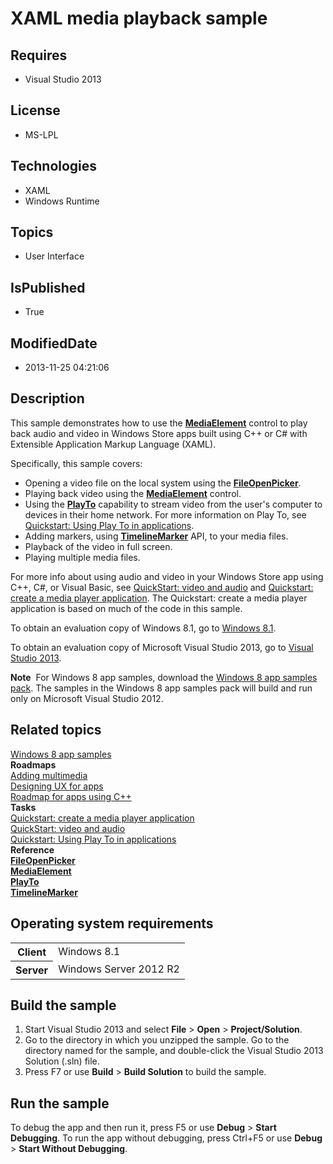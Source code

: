 # XAML media playback sample
## Requires
* Visual Studio 2013
## License
* MS-LPL
## Technologies
* XAML
* Windows Runtime
## Topics
* User Interface
## IsPublished
* True
## ModifiedDate
* 2013-11-25 04:21:06
## Description

<div id="mainSection">
<p>This sample demonstrates how to use the <a href="http://msdn.microsoft.com/library/windows/apps/br242926">
<b>MediaElement</b></a> control to play back audio and video in Windows Store apps built using C&#43;&#43; or C# with Extensible Application Markup Language (XAML).
</p>
<p>Specifically, this sample covers:</p>
<ul>
<li>Opening a video file on the local system using the <a href="http://msdn.microsoft.com/library/windows/apps/br207847">
<b>FileOpenPicker</b></a>. </li><li>Playing back video using the <a href="http://msdn.microsoft.com/library/windows/apps/br242926">
<b>MediaElement</b></a> control. </li><li>Using the <a href="http://msdn.microsoft.com/library/windows/apps/br207025"><b>PlayTo</b></a> capability to stream video from the user's computer to devices in their home network. For more information on Play To, see
<a href="http://msdn.microsoft.com/library/windows/apps/hh465191">Quickstart: Using Play To in applications</a>.
</li><li>Adding markers, using <a href="http://msdn.microsoft.com/library/windows/apps/br242977">
<b>TimelineMarker</b></a> API, to your media files. </li><li>Playback of the video in full screen. </li><li>Playing multiple media files. </li></ul>
<p>For more info about using audio and video in your Windows Store app using C&#43;&#43;, C#, or Visual Basic, see
<a href="http://msdn.microsoft.com/library/windows/apps/hh465160">QuickStart: video and audio</a> and
<a href="http://msdn.microsoft.com/library/windows/apps/hh986967">Quickstart: create a media player application</a>. The Quickstart: create a media player application is based on much of the code in this sample.
</p>
<p>To obtain an evaluation copy of Windows&nbsp;8.1, go to <a href="http://go.microsoft.com/fwlink/p/?linkid=301696">
Windows&nbsp;8.1</a>.</p>
<p>To obtain an evaluation copy of Microsoft Visual Studio&nbsp;2013, go to <a href="http://go.microsoft.com/fwlink/p/?linkid=301697">
Visual Studio&nbsp;2013</a>.</p>
<p></p>
<p class="note"><b>Note</b>&nbsp;&nbsp;For Windows&nbsp;8 app samples, download the <a href="http://go.microsoft.com/fwlink/p/?LinkId=301698">
Windows&nbsp;8 app samples pack</a>. The samples in the Windows&nbsp;8 app samples pack will build and run only on Microsoft Visual Studio&nbsp;2012.</p>
<p></p>
<h2><a id="related_topics"></a>Related topics</h2>
<dl><dt><a href="http://go.microsoft.com/fwlink/p/?LinkID=227694">Windows 8 app samples</a>
</dt><dt><b>Roadmaps</b> </dt><dt><a href="http://msdn.microsoft.com/library/windows/apps/hh465134">Adding multimedia</a>
</dt><dt><a href="http://msdn.microsoft.com/library/windows/apps/hh767284">Designing UX for apps</a>
</dt><dt><a href="http://msdn.microsoft.com/library/windows/apps/hh700360">Roadmap for apps using C&#43;&#43;</a>
</dt><dt><b>Tasks</b> </dt><dt><a href="http://msdn.microsoft.com/library/windows/apps/hh986967">Quickstart: create a media player application</a>
</dt><dt><a href="http://msdn.microsoft.com/library/windows/apps/hh465160">QuickStart: video and audio</a>
</dt><dt><a href="http://msdn.microsoft.com/library/windows/apps/hh465191">Quickstart: Using Play To in applications</a>
</dt><dt><b>Reference</b> </dt><dt><a href="http://msdn.microsoft.com/library/windows/apps/br207847"><b>FileOpenPicker</b></a>
</dt><dt><a href="http://msdn.microsoft.com/library/windows/apps/br242926"><b>MediaElement</b></a>
</dt><dt><a href="http://msdn.microsoft.com/library/windows/apps/br207025"><b>PlayTo</b></a>
</dt><dt><a href="http://msdn.microsoft.com/library/windows/apps/br242977"><b>TimelineMarker</b></a>
</dt></dl>
<h2>Operating system requirements</h2>
<table>
<tbody>
<tr>
<th>Client</th>
<td><dt>Windows&nbsp;8.1 </dt></td>
</tr>
<tr>
<th>Server</th>
<td><dt>Windows Server&nbsp;2012&nbsp;R2 </dt></td>
</tr>
</tbody>
</table>
<h2>Build the sample</h2>
<p></p>
<ol>
<li>Start Visual Studio&nbsp;2013 and select <b>File</b> &gt; <b>Open</b> &gt; <b>Project/Solution</b>.
</li><li>Go to the directory in which you unzipped the sample. Go to the directory named for the sample, and double-click the Visual Studio&nbsp;2013 Solution (.sln) file.
</li><li>Press F7 or use <b>Build</b> &gt; <b>Build Solution</b> to build the sample. </li></ol>
<p></p>
<h2>Run the sample</h2>
<p>To debug the app and then run it, press F5 or use <b>Debug</b> &gt; <b>Start Debugging</b>. To run the app without debugging, press Ctrl&#43;F5 or use
<b>Debug</b> &gt; <b>Start Without Debugging</b>.</p>
</div>
